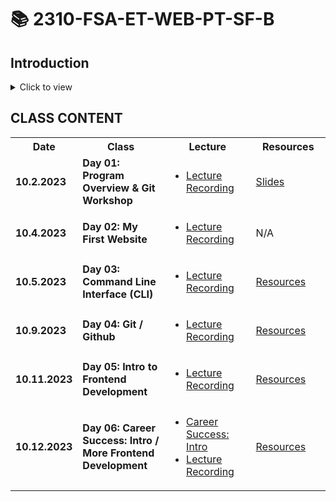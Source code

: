# 📚 **2310-FSA-ET-WEB-PT-SF-B**

## Introduction
<details><summary>Click to view</summary>

### Lead Instructors:
* Jessica Duell
  - Email: jessica.duell@fullstackacademy.com
  - Github username: jduell12
* Jackie Levine
  - Email: jacqueline.levine@fullstackacademy.com
  - Github username: jackielev94

### Mentors:
* Doobin Lee
  - Email: Doobin.Lee@fullstackacademy.com
  - Github username: doobybooby
* Gustavo Allen
  - Email: gustavo.allen@fullstackacademy.com
  - Github username: Gustavo-Blu

### Student Success Managers:
* Scott Burkhart
  - Email: scott.burkhart@fullstackacademy.com
* Samuel Martinez
  - Email: scott.burkhart@fullstackacademy.com

</details>

## CLASS CONTENT
<table>

  <tr>
    <th style="width: 60px;"> Date </th>
    <th style="width: 300px;"> Class </th>
    <th style="width: 300px;"> Lecture  </th>
    <th style="width: 300px;"> Resources  </th>
  </tr>

  <tr>
    <td><b>10.2.2023</b></td>
    <td><b>Day 01: Program Overview & Git Workshop</b></td>
    <td>
      <ul>
        <li>
          <a href='https://youtu.be/qKF2umXAaXY?si=RZzKmgb-4W0e6JRg'>Lecture Recording</a>
        </li>
      </ul>
    </td>
    <td><a href='./SlidesAndResources/01-Orientation/01-Orientation_Slides.pdf'>Slides</a></td>
  </tr>

   <tr>
    <td><b>10.4.2023</b></td>
    <td><b>Day 02: My First Website</b></td>
    <td>
      <ul>
        <li>
          <a href='https://youtu.be/PdCvH36F6oc?si=PQPzpJlIvL-F8wRG'>Lecture Recording</a>
        </li>
      </ul>
    </td>
    <td> N/A </td>
  </tr>

  <tr>
    <td><b>10.5.2023</b></td>
    <td><b>Day 03: Command Line Interface (CLI)</b></td>
    <td>
      <ul>
        <li>
          <a href='https://youtu.be/OWYZUl3N8xA'>Lecture Recording</a>
        </li>
      </ul>
    </td>
    <td> <a href='./SlidesAndResources/03-CLI/README.md'>Resources</a> </td>
  </tr>
  <tr>
    <td><b>10.9.2023</b></td>
    <td><b>Day 04: Git / Github</b></td>
    <td>
      <ul>
        <li>
          <a href='https://youtu.be/ZHUZ8LpWKvk'>Lecture Recording</a>
        </li>
      </ul>
    </td>
    <td> <a href='./SlidesAndResources/04-Git/README.md'>Resources</a> </td>
  </tr>
    <tr>
    <td><b>10.11.2023</b></td>
    <td><b>Day 05: Intro to Frontend Development</b></td>
    <td>
      <ul>
        <li>
          <a href="https://www.youtube.com/watch?v=uyZDD0R4eD0&list=PL_yPiP-ZZLhJ35oy6kKfiex18CU25DYMN&index=5&t=864s">Lecture Recording</a>
        </li>
      </ul>
    </td>
    <td> <a href='./SlidesAndResources/05-IntroFrontend/README.md'>Resources</a> </td>
  </tr>
    </tr>
    <tr>
    <td><b>10.12.2023</b></td>
    <td><b>Day 06: Career Success: Intro / More Frontend Development</b></td>
    <td>
      <ul>
        <li>
          <a href="https://youtu.be/nv2zKju6k3k?si=jfsIEobEyys5K1Hu">Career Success: Intro</a>
        </li>
        <li>
          <a href="https://youtu.be/P9ILn9zD9f8">Lecture Recording</a>
        </li>
      </ul>
    </td>
    <td> <a href='./SlidesAndResources/06-CSS/README.md'>Resources</a> </td>
  </tr>

</table>
